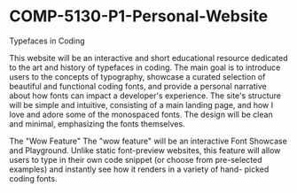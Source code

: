 # COMP-5130-P1-Personal-Website
Typefaces in Coding

This website will be an interactive and short educational resource dedicated to the art and history of typefaces in coding. The main goal is to introduce users to the concepts of typography, showcase a curated selection of beautiful and functional coding fonts, and provide a personal narrative about how fonts can impact a developer's experience. The site's structure will be simple and intuitive, consisting of a main landing page, and how I love and adore some of the monospaced fonts. 
The design will be clean and minimal, emphasizing the fonts themselves.

The "Wow Feature" 
The "wow feature" will be an interactive Font Showcase and Playground. Unlike static 
font-preview websites, this feature will allow users to type in their own code snippet (or 
choose from pre-selected examples) and instantly see how it renders in a variety of hand-
picked coding fonts.

